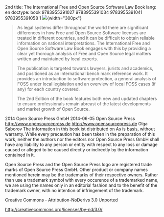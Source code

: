 2nd
title: The International Free and Open Source Software Law Book
lang: en
doctype: book
9783955391027
9783955391034
9783955391041
9783955391058
1
![](cover.png){width="300px"}

> As legal systems differ throughout the world there are significant
> differences in how Free and Open Source Software licenses are treated
> in different countries, and it can be difficult to obtain reliable
> information on national interpretations. The International Free and
> Open Source Software Law Book engages with this by providing a clear
> yet thorough analysis of Free and Open Source legal matters written
> and maintained by local experts.
>
> The publication is targeted towards lawyers, jurists and academics,
> and positioned as an international bench mark reference work. It
> provides an introduction to software protection, a general analysis of
> FOSS under local legislation and an overview of local FOSS cases (if
> any) for each country covered.
>
> The 2nd Edition of the book features both new and updated chapters to
> ensure professionals remain abreast of the latest developments and
> market growth of Open Source.

2014
Open Source Press GmbH
2014-06-05
Open Source Press
http://www.opensourcepress.de
http://www.opensourcepress.de
Olga
Saborov
The information in this book ist distributed on As is basis, without
warranty. While every precaution has been taken in the preparation of
this work, neither the authors nor the editors nor Open Source Press
GmbH shall have any liability to any person or entity with respect to
any loss or damage caused or alleged to be caused directly or indirectly
by the information contained in it.

Open Source Press and the Open Source Press logo are registered trade
marks of Open Source Press GmbH. Other product or company names
mentioned herein may be the trademarks of their respective owners.
Rather than use a trademark symbol with every occurence of a trademarked
name, we are using the names only in an editorial fashion and to the
benefit of the trademark owner, with no intention of infringement of the
trademark.

Creative Commons - Attribution-NoDerivs 3.0 Unported

http://creativecommons.org/licenses/by-nd/3.0/
